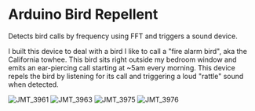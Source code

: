 # Arduino Bird Repellent

Detects bird calls by frequency using FFT and triggers a sound device.

I built this device to deal with a bird I like to call a "fire alarm bird", aka the California towhee. 
This bird sits right outside my bedroom window and emits an ear-piercing call starting at ~5am every morning.
This device repels the bird by listening for its call and triggering a loud "rattle" sound when detected. 

![JMT_3961](https://user-images.githubusercontent.com/60998431/115904679-e818a900-a419-11eb-8f67-f4f1a446b663.jpg)
![JMT_3963](https://user-images.githubusercontent.com/60998431/115904681-e949d600-a419-11eb-8ac1-a1b6911faaf9.jpg)
![JMT_3975](https://user-images.githubusercontent.com/60998431/115904684-e949d600-a419-11eb-9e0b-4f874d777306.jpg)
![JMT_3976](https://user-images.githubusercontent.com/60998431/115904685-e9e26c80-a419-11eb-92b7-6867b55b899e.jpg)
